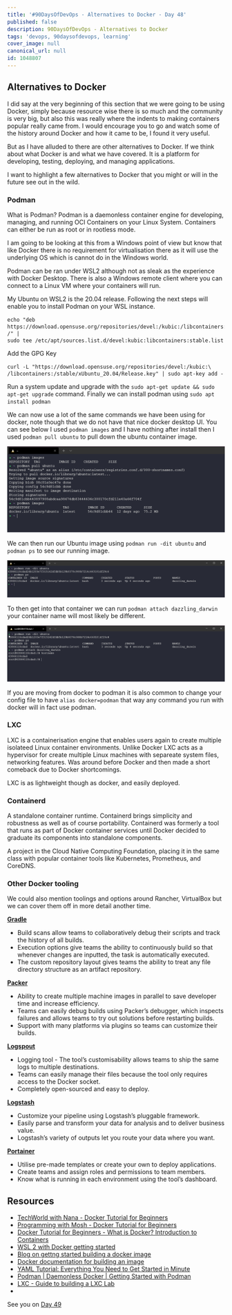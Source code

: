 ```yaml
---
title: '#90DaysOfDevOps - Alternatives to Docker - Day 48'
published: false
description: 90DaysOfDevOps - Alternatives to Docker
tags: 'devops, 90daysofdevops, learning'
cover_image: null
canonical_url: null
id: 1048807
---
```

## Alternatives to Docker

I did say at the very beginning of this section that we were going to be using Docker, simply because resource wise there is so much and the community is very big, but also this was really where the indents to making containers popular really came from. I would encourage you to go and watch some of the history around Docker and how it came to be, I found it very useful. 

But as I have alluded to there are other alternatives to Docker. If we think about what Docker is and what we have covered. It is a platform for developing, testing, deploying, and managing applications.

I want to highlight a few alternatives to Docker that you might or will in the future see out in the wild. 

### Podman

What is Podman? Podman is a daemonless container engine for developing, managing, and running OCI Containers on your Linux System. Containers can either be run as root or in rootless mode. 

I am going to be looking at this from a Windows point of view but know that like Docker there is no requirement for virtualisation there as it will use the underlying OS which is cannot do in the Windows world. 

Podman can be ran under WSL2 although not as sleak as the experience with Docker Desktop. There is also a Windows remote client where you can connect to a Linux VM where your containers will run. 

My Ubuntu on WSL2 is the 20.04 release. Following the next steps will enable you to install Podman on your WSL instance. 

```
echo "deb https://download.opensuse.org/repositories/devel:/kubic:/libcontainers:/stable/xUbuntu_20.04/ /" |
sudo tee /etc/apt/sources.list.d/devel:kubic:libcontainers:stable.list
```

Add the GPG Key 

``` 
curl -L "https://download.opensuse.org/repositories/devel:/kubic:\
/libcontainers:/stable/xUbuntu_20.04/Release.key" | sudo apt-key add -
```

Run a system update and upgrade with the `sudo apt-get update && sudo apt-get upgrade` command. Finally we can install podman using `sudo apt install podman` 

We can now use a lot of the same commands we have been using for docker, note though that we do not have that nice docker desktop UI. You can see below I used `podman images` and I have nothing after install then I used `podman pull ubuntu` to pull down the ubuntu container image. 

![](Images/Day48_Containers1.png)

We can then run our Ubuntu image using `podman run -dit ubuntu` and `podman ps` to see our running image. 

![](Images/Day48_Containers2.png)

To then get into that container we can run `podman attach dazzling_darwin` your container name will most likely be different. 

![](Images/Day48_Containers3.png)

If you are moving from docker to podman it is also common to change your config file to have `alias docker=podman` that way any command you run with docker will in fact use podman. 

### LXC 

LXC is a containerisation engine that enables users again to create multiple isolateed Linux container environments. Unlike Docker LXC acts as a hypervisor for create multiple Linux machines with separeate system files, networking features. Was around before Docker and then made a short comeback due to Docker shortcomings. 

LXC is as lightweight though as docker, and easily deployed. 

### Containerd 

A standalone container runtime. Containerd brings simplicity and robustness as well as of course portability. Containerd was formerly a tool that runs as part of Docker container services until Docker decided to graduate its components into standalone components.

A project in the Cloud Native Computing Foundation, placing it in the same class with popular container tools like Kubernetes, Prometheus, and CoreDNS.

### Other Docker tooling

We could also mention toolings and options around Rancher, VirtualBox but we can cover them off in more detail another time.  

[**Gradle**](https://gradle.org/) 

- Build scans allow teams to collaboratively debug their scripts and track the history of all builds.
- Execution options give teams the ability to continuously build so that whenever changes are inputted, the task is automatically executed.
- The custom repository layout gives teams the ability to treat any file directory structure as an artifact repository.

[**Packer**](https://packer.io/) 

- Ability to create multiple machine images in parallel to save developer time and increase efficiency.
- Teams can easily debug builds using Packer’s debugger, which inspects failures and allows teams to try out solutions before restarting builds.
- Support with many platforms via plugins so teams can customize their builds.

[**Logspout**](https://github.com/gliderlabs/logspout) 

- Logging tool - The tool’s customisability allows teams to ship the same logs to multiple destinations.
- Teams can easily manage their files because the tool only requires access to the Docker socket.
- Completely open-sourced and easy to deploy.

[**Logstash**](https://www.elastic.co/products/logstash)

- Customize your pipeline using Logstash’s pluggable framework.
- Easily parse and transform your data for analysis and to deliver business value.
- Logstash’s variety of outputs let you route your data where you want.

[**Portainer**](https://www.portainer.io/)

- Utilise pre-made templates or create your own to deploy applications.
- Create teams and assign roles and permissions to team members.
- Know what is running in each environment using the tool’s dashboard.




## Resources 

- [TechWorld with Nana - Docker Tutorial for Beginners](https://www.youtube.com/watch?v=3c-iBn73dDE)
- [Programming with Mosh - Docker Tutorial for Beginners](https://www.youtube.com/watch?v=pTFZFxd4hOI)
- [Docker Tutorial for Beginners - What is Docker? Introduction to Containers](https://www.youtube.com/watch?v=17Bl31rlnRM&list=WL&index=128&t=61s)
- [WSL 2 with Docker getting started](https://www.youtube.com/watch?v=5RQbdMn04Oc)
- [Blog on gettng started building a docker image](https://stackify.com/docker-build-a-beginners-guide-to-building-docker-images/)
- [Docker documentation for building an image](https://docs.docker.com/develop/develop-images/dockerfile_best-practices/)
- [YAML Tutorial: Everything You Need to Get Started in Minute](https://www.cloudbees.com/blog/yaml-tutorial-everything-you-need-get-started)
- [Podman | Daemonless Docker | Getting Started with Podman](https://www.youtube.com/watch?v=Za2BqzeZjBk)
- [LXC - Guide to building a LXC Lab](https://www.youtube.com/watch?v=cqOtksmsxfg)
- 


See you on [Day 49](day49.md) 
